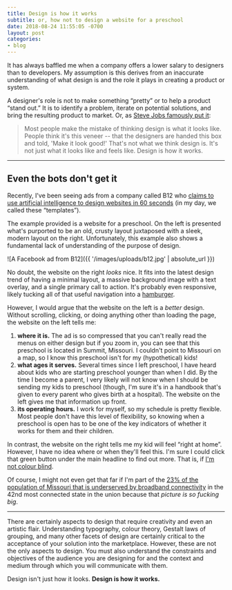 ```yaml
---
title: Design is how it works
subtitle: or, how not to design a website for a preschool
date: 2018-08-24 11:55:05 -0700
layout: post
categories:
- blog
---
```


It has always baffled me when a company offers a lower salary to designers than to developers. My assumption is this derives from an inaccurate understanding of what design is and the role it plays in creating a product or system.

A designer's role is not to make something “pretty” or to help a product “stand out.” It is to identify a problem, iterate on potential solutions, and bring the resulting product to market. Or, as [Steve Jobs famously put it](https://www.nytimes.com/2003/11/30/magazine/the-guts-of-a-new-machine.html):

>Most people make the mistake of thinking design is what it looks like. People think it's this veneer -- that the designers are handed this box and told, 'Make it look good!' That's not what we think design is. It's not just what it looks like and feels like. Design is how it works.

---

## Even the bots don't get it

Recently, I've been seeing ads from a company called B12 who [claims to use artificial intelligence to design websites in 60 seconds](https://www.b12.io/free-draft) (in my day, we called these “templates”).

The example provided is a website for a preschool. On the left is presented what's purported to be an old, crusty layout juxtaposed with a sleek, modern layout on the right. Unfortunately, this example also shows a fundamental lack of understanding of the purpose of design.

![A Facebook ad from B12]({{ '/images/uploads/b12.jpg' | absolute_url }})

No doubt, the website on the right _looks_ nice. It fits into the latest design trend of having a minimal layout, a massive background image with a text overlay, and a single primary call to action. It's probably even responsive, likely tucking all of that useful navigation into a [hamburger](https://blog.placeit.net/history-of-the-hamburger-icon/).

However, I would argue that the website on the left is a _better_ design. Without scrolling, clicking, or doing anything other than loading the page, the website on the left tells me:

1. **where it is.** The ad is so compressed that you can't really read the menus on either design but if you zoom in, you can see that this preschool is located in Summit, Missouri. I couldn't point to Missouri on a map, so I know this preschool isn't for my (hypothetical) kids!
2. **what ages it serves.** Several times since I left preschool, I have heard about kids who are starting preschool younger than when I did. By the time I become a parent, I very likely will not know when I should be sending my kids to preschool (though, I'm sure it's in a handbook that's given to every parent who gives birth at a hospital). The website on the left gives me that information up front.
3. **its operating hours.** I work for myself, so my schedule is pretty flexible. Most people don't have this level of flexibility, so knowing when a preschool is open has to be one of the key indicators of whether it works for them and their children.

In contrast, the website on the right tells me my kid will feel “right at home”. However, I have no idea where or when they'll feel this. I'm sure I could click that green button under the main headline to find out more. That is, if [I'm not colour blind](https://snook.ca/technical/colour_contrast/colour.html#fg=FFFFFF,bg=7E8C2C).

Of course, I might not even get that far if I'm part of the [23% of the population of Missouri that is underserved by broadband connectivity](https://broadbandnow.com/Missouri) in the 42nd most connected state in the union because that _picture is so fucking big_.

---

There are certainly aspects to design that require creativity and even an artistic flair. Understanding typography, colour theory, Gestalt laws of grouping, and many other facets of design are certainly critical to the acceptance of your solution into the marketplace. However, these are not the only aspects to design. You must also understand the constraints and objectives of the audience you are designing for and the context and medium through which you will communicate with them.

Design isn't just how it looks. **Design is how it works.**
